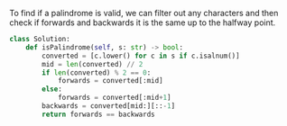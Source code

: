 To find if a palindrome is valid, we can filter out any characters and then check if forwards and backwards it is the same up to the halfway point.

```python
class Solution:
    def isPalindrome(self, s: str) -> bool:
        converted = [c.lower() for c in s if c.isalnum()]
        mid = len(converted) // 2
        if len(converted) % 2 == 0:
            forwards = converted[:mid] 
        else:
            forwards = converted[:mid+1]
        backwards = converted[mid:][::-1]
        return forwards == backwards
```